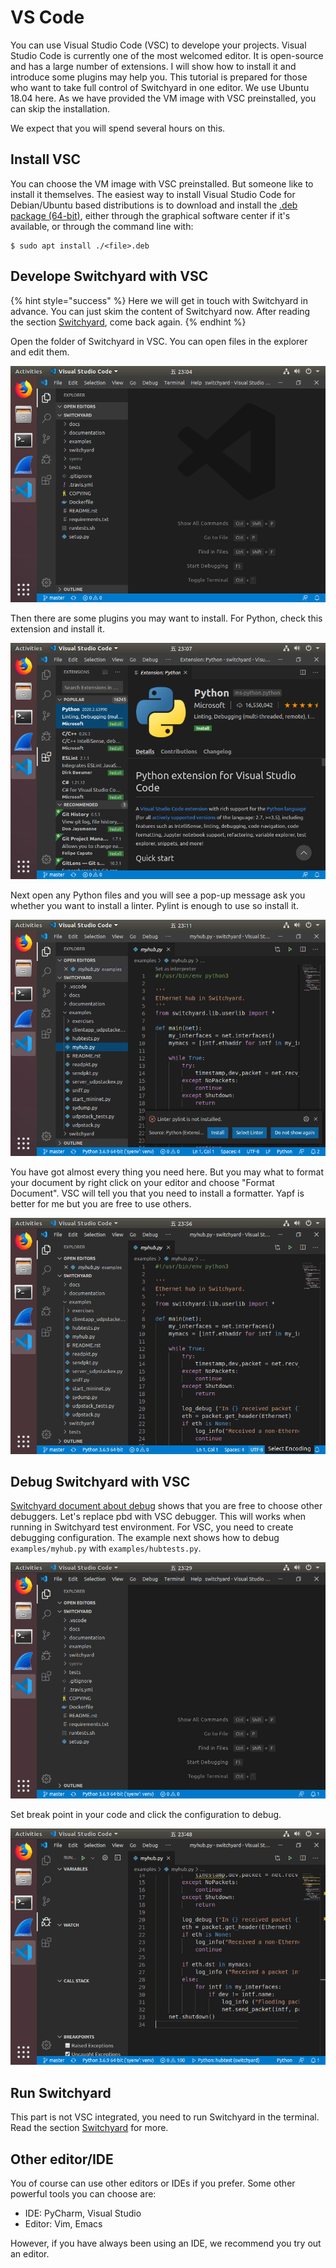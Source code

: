 # VS Code

You can use Visual Studio Code \(VSC\) to develope your projects. Visual Studio Code is currently one of the most welcomed editor. It is open-source and has a large number of extensions. I will show how to install it and introduce some plugins may help you. This tutorial is prepared for those who want to take full control of Switchyard in one editor. We use Ubuntu 18.04 here. As we have provided the VM image with VSC preinstalled, you can skip the installation.

We expect that you will spend several hours on this.

## Install VSC

You can choose the VM image with VSC preinstalled. But someone like to install it themselves. The easiest way to install Visual Studio Code for Debian/Ubuntu based distributions is to download and install the [.deb package \(64-bit\)](https://go.microsoft.com/fwlink/?LinkID=760868), either through the graphical software center if it's available, or through the command line with:

```text
$ sudo apt install ./<file>.deb
```

## Develope Switchyard with VSC

{% hint style="success" %}
Here we will get in touch with Switchyard in advance. You can just skim the content of Switchyard now. After reading the section [Switchyard](switchyard.md), come back again.
{% endhint %}

Open the folder of Switchyard in VSC. You can open files in the explorer and edit them.

![VSC](../../.gitbook/assets/vscode.png)

Then there are some plugins you may want to install. For Python, check this extension and install it.

![VSC-python](../../.gitbook/assets/vscode-python.png)

Next open any Python files and you will see a pop-up message ask you whether you want to install a linter. Pylint is enough to use so install it.

![VSC-pylint](../../.gitbook/assets/vscode-pylint.png)

You have got almost every thing you need here. But you may what to format your document by right click on your editor and choose "Format Document". VSC will tell you that you need to install a formatter. Yapf is better for me but you are free to use others.

![VSC-format](../../.gitbook/assets/vscode-format.gif)

## Debug Switchyard with VSC

[Switchyard document about debug](https://jsommers.github.io/switchyard/test_execution.html#if-you-don-t-like-pdb) shows that you are free to choose other debuggers. Let's replace pbd with VSC debugger. This will works when running in Switchyard test environment. For VSC, you need to create debugging configuration. The example next shows how to debug `examples/myhub.py` with `examples/hubtests.py`.

![VSC-debug-configuration](../../.gitbook/assets/vscode-debug-conf.gif)

Set break point in your code and click the configuration to debug.

![VSC-debug](../../.gitbook/assets/vscode-debug.gif)

## Run Switchyard

This part is not VSC integrated, you need to run Switchyard in the terminal. Read the section [Switchyard](switchyard.md) for more.

## Other editor/IDE

You of course can use other editors or IDEs if you prefer. Some other powerful tools you can choose are:

* IDE: PyCharm, Visual Studio
* Editor: Vim, Emacs

However, if you have always been using an IDE, we recommend you try out an editor.

